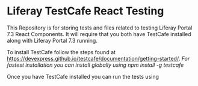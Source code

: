 # Liferay TestCafe React Testing

This Repository is for storing tests and files related to testing Liferay Portal 7.3 React Components.
It will require that you both have TestCafe installed along with Liferay Portal 7.3 running.

To install TestCafe follow the steps found at 
[<https://devexpress.github.io/testcafe/documentation/getting-started/>](https://devexpress.github.io/testcafe/documentation/getting-started/).
*For fastest installation you can install globally using npm install -g testcafe*

Once you have TestCafe installed you can run the tests using 
